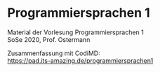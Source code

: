 # Programmiersprachen 1
Material der Vorlesung Programmiersprachen 1  
SoSe 2020, Prof. Ostermann

Zusammenfassung mit CodiMD:  
https://pad.its-amazing.de/programmiersprachen1
